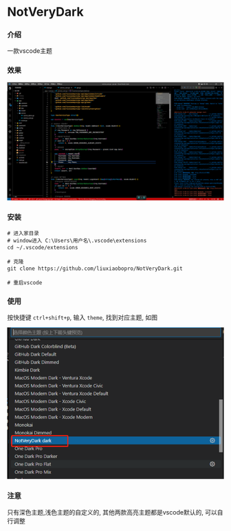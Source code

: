 # NotVeryDark
### 介绍
一款vscode主题

### 效果

![](./asset/qrqk1y8zpf16692698942741669269893552.png)

### 安装

```shell
# 进入家目录
# window进入 C:\Users\用户名\.vscode\extensions
cd ~/.vscode/extensions

# 克隆
git clone https://github.com/liuxiaobopro/NotVeryDark.git

# 重启vscode
```

### 使用
按快捷键 `ctrl+shift+p`, 输入 `theme`, 找到对应主题, 如图

![](./asset/giit2egah316692694512611669269450658.png)

### 注意
只有深色主题,浅色主题的自定义的, 其他两款高亮主题都是vscode默认的, 可以自行调整
